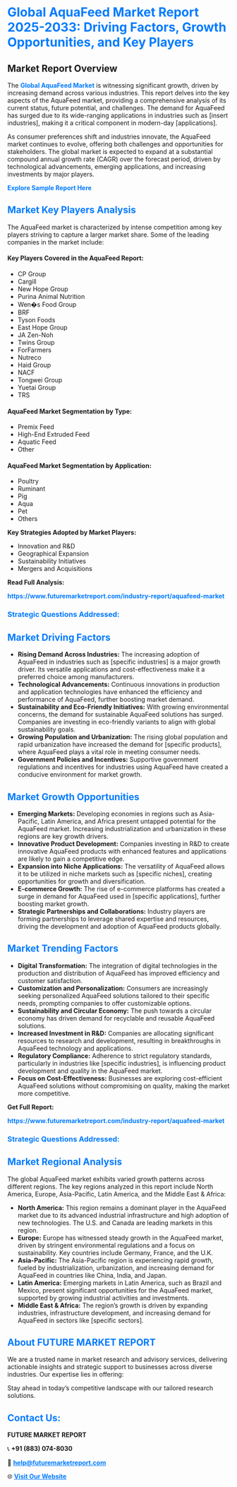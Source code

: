 <h1 style="color: #007BFF;">Global AquaFeed Market Report 2025-2033: Driving Factors, Growth Opportunities, and Key Players</h1>

<section id="overview">
<h2>Market Report Overview</h2>
<p>The <a href="https://www.futuremarketreport.com/industry-report/aquafeed-market" style="color: #007BFF; text-decoration: none;"><strong>Global AquaFeed Market</strong></a> is witnessing significant growth, driven by increasing demand across various industries. This report delves into the key aspects of the AquaFeed market, providing a comprehensive analysis of its current status, future potential, and challenges. The demand for AquaFeed has surged due to its wide-ranging applications in industries such as [insert industries], making it a critical component in modern-day [applications].</p>
<p>As consumer preferences shift and industries innovate, the AquaFeed market continues to evolve, offering both challenges and opportunities for stakeholders. The global market is expected to expand at a substantial compound annual growth rate (CAGR) over the forecast period, driven by technological advancements, emerging applications, and increasing investments by major players.</p>
</section>

<section id="overview">
<p><a href="https://www.futuremarketreport.com/request-sample/reportId=61114" style="color: #007BFF; text-decoration: none;"><strong>Explore Sample Report Here</strong></a></p>
</section>

<section id="key-players">
<h2 style="color: #007BFF;">Market Key Players Analysis</h2>
<p>The AquaFeed market is characterized by intense competition among key players striving to capture a larger market share. Some of the leading companies in the market include:</p>
<h4>Key Players Covered in the AquaFeed Report:</h4>
<ul><li>CP Group</li><li>Cargill</li><li>New Hope Group</li><li>Purina Animal Nutrition</li><li>Wen�s Food Group</li><li>BRF</li><li>Tyson Foods</li><li>East Hope Group</li><li>JA Zen-Noh</li><li>Twins Group</li><li>ForFarmers</li><li>Nutreco</li><li>Haid Group</li><li>NACF</li><li>Tongwei Group</li><li>Yuetai Group</li><li>TRS</li></ul>
<h4>AquaFeed Market Segmentation by Type:</h4>
<ul><li>Premix Feed</li><li>High-End Extruded Feed</li><li>Aquatic Feed</li><li>Other</li></ul>

<h4>AquaFeed Market Segmentation by Application:</h4>
<ul><li>Poultry</li><li>Ruminant</li><li>Pig</li><li>Aqua</li><li>Pet</li><li>Others</li></ul>
<p><strong>Key Strategies Adopted by Market Players:</strong></p>
<ul>
<li>Innovation and R&D</li>
<li>Geographical Expansion</li>
<li>Sustainability Initiatives</li>
<li>Mergers and Acquisitions</li>
</ul>
</section>

<section>
<p><strong>Read Full Analysis: </strong></p><a href="https://www.futuremarketreport.com/industry-report/aquafeed-market" style="color: #007BFF; text-decoration: none;"><strong>https://www.futuremarketreport.com/industry-report/aquafeed-market</strong></a>
<h3 style="color: #007BFF;">Strategic Questions Addressed:</h3>
</section>

<section id="driving-factors">
<h2 style="color: #007BFF;">Market Driving Factors</h2>
<ul>
<li><strong>Rising Demand Across Industries:</strong> The increasing adoption of AquaFeed in industries such as [specific industries] is a major growth driver. Its versatile applications and cost-effectiveness make it a preferred choice among manufacturers.</li>
<li><strong>Technological Advancements:</strong> Continuous innovations in production and application technologies have enhanced the efficiency and performance of AquaFeed, further boosting market demand.</li>
<li><strong>Sustainability and Eco-Friendly Initiatives:</strong> With growing environmental concerns, the demand for sustainable AquaFeed solutions has surged. Companies are investing in eco-friendly variants to align with global sustainability goals.</li>
<li><strong>Growing Population and Urbanization:</strong> The rising global population and rapid urbanization have increased the demand for [specific products], where AquaFeed plays a vital role in meeting consumer needs.</li>
<li><strong>Government Policies and Incentives:</strong> Supportive government regulations and incentives for industries using AquaFeed have created a conducive environment for market growth.</li>
</ul>
</section>

<section id="growth-opportunities">
<h2 style="color: #007BFF;">Market Growth Opportunities</h2>
<ul>
<li><strong>Emerging Markets:</strong> Developing economies in regions such as Asia-Pacific, Latin America, and Africa present untapped potential for the AquaFeed market. Increasing industrialization and urbanization in these regions are key growth drivers.</li>
<li><strong>Innovative Product Development:</strong> Companies investing in R&D to create innovative AquaFeed products with enhanced features and applications are likely to gain a competitive edge.</li>
<li><strong>Expansion into Niche Applications:</strong> The versatility of AquaFeed allows it to be utilized in niche markets such as [specific niches], creating opportunities for growth and diversification.</li>
<li><strong>E-commerce Growth:</strong> The rise of e-commerce platforms has created a surge in demand for AquaFeed used in [specific applications], further boosting market growth.</li>
<li><strong>Strategic Partnerships and Collaborations:</strong> Industry players are forming partnerships to leverage shared expertise and resources, driving the development and adoption of AquaFeed products globally.</li>
</ul>
</section>

<section id="trending-factors">
<h2 style="color: #007BFF;">Market Trending Factors</h2>
<ul>
<li><strong>Digital Transformation:</strong> The integration of digital technologies in the production and distribution of AquaFeed has improved efficiency and customer satisfaction.</li>
<li><strong>Customization and Personalization:</strong> Consumers are increasingly seeking personalized AquaFeed solutions tailored to their specific needs, prompting companies to offer customizable options.</li>
<li><strong>Sustainability and Circular Economy:</strong> The push towards a circular economy has driven demand for recyclable and reusable AquaFeed solutions.</li>
<li><strong>Increased Investment in R&D:</strong> Companies are allocating significant resources to research and development, resulting in breakthroughs in AquaFeed technology and applications.</li>
<li><strong>Regulatory Compliance:</strong> Adherence to strict regulatory standards, particularly in industries like [specific industries], is influencing product development and quality in the AquaFeed market.</li>
<li><strong>Focus on Cost-Effectiveness:</strong> Businesses are exploring cost-efficient AquaFeed solutions without compromising on quality, making the market more competitive.</li>
</ul>
</section>

<section>
<p><strong>Get Full Report: </strong></p><a href="https://www.futuremarketreport.com/industry-report/aquafeed-market" style="color: #007BFF; text-decoration: none;"><strong>https://www.futuremarketreport.com/industry-report/aquafeed-market</strong></a>
<h3 style="color: #007BFF;">Strategic Questions Addressed:</h3>
</section>


<section id="regional-analysis">
<h2 style="color: #007BFF;">Market Regional Analysis</h2>
<p>The global AquaFeed market exhibits varied growth patterns across different regions. The key regions analyzed in this report include North America, Europe, Asia-Pacific, Latin America, and the Middle East & Africa:</p>
<ul>
<li><strong>North America:</strong> This region remains a dominant player in the AquaFeed market due to its advanced industrial infrastructure and high adoption of new technologies. The U.S. and Canada are leading markets in this region.</li>
<li><strong>Europe:</strong> Europe has witnessed steady growth in the AquaFeed market, driven by stringent environmental regulations and a focus on sustainability. Key countries include Germany, France, and the U.K.</li>
<li><strong>Asia-Pacific:</strong> The Asia-Pacific region is experiencing rapid growth, fueled by industrialization, urbanization, and increasing demand for AquaFeed in countries like China, India, and Japan.</li>
<li><strong>Latin America:</strong> Emerging markets in Latin America, such as Brazil and Mexico, present significant opportunities for the AquaFeed market, supported by growing industrial activities and investments.</li>
<li><strong>Middle East & Africa:</strong> The region’s growth is driven by expanding industries, infrastructure development, and increasing demand for AquaFeed in sectors like [specific sectors].</li>
</ul>
</section>

<footer>
<h2 style="color: #007BFF;">About FUTURE MARKET REPORT</h2>
<p>We are a trusted name in market research and advisory services, delivering actionable insights and strategic support to businesses across diverse industries. Our expertise lies in offering:</p>

<p>Stay ahead in today’s competitive landscape with our tailored research solutions.</p>

<h2 style="color: #007BFF;">Contact Us:</h2>
<p><strong>FUTURE MARKET REPORT</strong></p>
<p>📞 <strong>+91 (883) 074-8030</strong></p>
<p>📧 <strong><a href="mailto:help@futuremarketreport.com" style="color: #007BFF;">help@futuremarketreport.com</a></strong></p>
<p>🌐 <strong><a href="https://www.futuremarketreport.com/" style="color: #007BFF;">Visit Our Website</a></strong></p>
</footer>